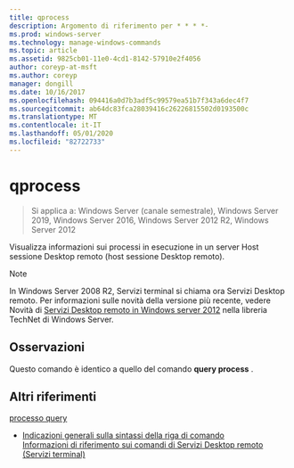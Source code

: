 ```yaml
---
title: qprocess
description: Argomento di riferimento per * * * *-
ms.prod: windows-server
ms.technology: manage-windows-commands
ms.topic: article
ms.assetid: 9825cb01-11e0-4cd1-8142-57910e2f4056
author: coreyp-at-msft
ms.author: coreyp
manager: dongill
ms.date: 10/16/2017
ms.openlocfilehash: 094416a0d7b3adf5c99579ea51b7f343a6dec4f7
ms.sourcegitcommit: ab64dc83fca28039416c26226815502d0193500c
ms.translationtype: MT
ms.contentlocale: it-IT
ms.lasthandoff: 05/01/2020
ms.locfileid: "82722733"
---
```

# <a name="qprocess"></a>qprocess

> Si applica a: Windows Server (canale semestrale), Windows Server 2019, Windows Server 2016, Windows Server 2012 R2, Windows Server 2012

Visualizza informazioni sui processi in esecuzione in un server Host sessione Desktop remoto (host sessione Desktop remoto).

> [!NOTE]
> In Windows Server 2008 R2, Servizi terminal si chiama ora Servizi Desktop remoto. Per informazioni sulle novità della versione più recente, vedere Novità di [Servizi Desktop remoto in Windows server 2012](https://technet.microsoft.com/library/hh831527) nella libreria TechNet di Windows Server.

## <a name="remarks"></a>Osservazioni
Questo comando è identico a quello del comando **query process** .

## <a name="additional-references"></a>Altri riferimenti
[processo query](query-process.md)  
- [Indicazioni generali sulla sintassi della riga di comando](command-line-syntax-key.md)  
[Informazioni di riferimento sui comandi di Servizi Desktop remoto (Servizi terminal)](remote-desktop-services-terminal-services-command-reference.md)  
